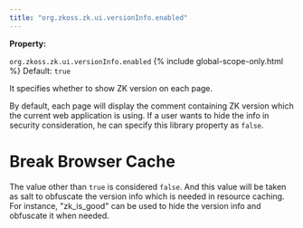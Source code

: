 ```yaml
---
title: "org.zkoss.zk.ui.versionInfo.enabled"
---
```


**Property:**

`org.zkoss.zk.ui.versionInfo.enabled`
{% include global-scope-only.html %}
Default:  `true`

It specifies whether to show ZK version on each page.

By default, each page will display the comment containing ZK version
which the current web application is using. If a user wants to hide the
info in security consideration, he can specify this library property as
`false`.

# Break Browser Cache

The value other than `true` is considered `false`. And this value will
be taken as salt to obfuscate the version info which is needed in
resource caching. For instance, "zk_is_good" can be used to hide the
version info and obfuscate it when needed.
